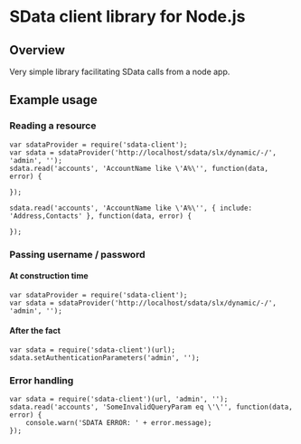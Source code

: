 SData client library for Node.js
================================

Overview
--------

Very simple library facilitating SData calls from a node app.

Example usage
-------------

### Reading a resource

    var sdataProvider = require('sdata-client');
    var sdata = sdataProvider('http://localhost/sdata/slx/dynamic/-/', 'admin', '');
    sdata.read('accounts', 'AccountName like \'A%\'', function(data, error) {

    });
    
    sdata.read('accounts', 'AccountName like \'A%\'', { include: 'Address,Contacts' }, function(data, error) {

    });

### Passing username / password

#### At construction time

    var sdataProvider = require('sdata-client');
    var sdata = sdataProvider('http://localhost/sdata/slx/dynamic/-/', 'admin', '');
    
#### After the fact    

    var sdata = require('sdata-client')(url);
    sdata.setAuthenticationParameters('admin', '');

### Error handling

    var sdata = require('sdata-client')(url, 'admin', '');
    sdata.read('accounts', 'SomeInvalidQueryParam eq \'\'', function(data, error) {
        console.warn('SDATA ERROR: ' + error.message);
    });